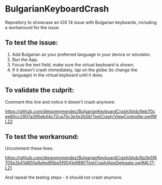 # BulgarianKeyboardCrash
Repository to showcase an iOS 14 issue with Bulgarian keyboards, including a workaround for the issue.

## To test the issue:

1. Add Bulgarian as your preferred language in your device or simulator.
2. Run the App.
3. Focus the text field, make sure the virtual keyboard is shown.
4. If it doesn't crash immediately, tap on the globe (to change the language) in the virtual keyboard until it does.

## To validate the culprit:

Comment this line and notice it doesn't crash anymore:

https://github.com/diegoreymendez/BulgarianKeyboardCrash/blob/9eb70cee80cc2907a395eb44c72ca75c3e3e2b58/TestCrash/ViewController.swift#L22

## To test the workaround:

Uncomment these lines:

https://github.com/diegoreymendez/BulgarianKeyboardCrash/blob/6a3e5f6705e2b41d800a9afed95be5f9541e989f/TestCrash/AppDelegate.swift#L17-L21

And repeat the testing steps - it should not crash anymore.
